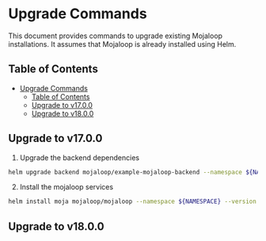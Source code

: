 # Upgrade Commands

This document provides commands to upgrade existing Mojaloop installations. It assumes that Mojaloop is already installed using Helm.

## Table of Contents

- [Upgrade Commands](#upgrade-commands)
  - [Table of Contents](#table-of-contents)
  - [Upgrade to v17.0.0](#upgrade-to-v17.0.0)
  - [Upgrade to v18.0.0](#upgrade-to-v18.0.0)

       
## Upgrade to v17.0.0

1. Upgrade the backend dependencies
```bash
helm upgrade backend mojaloop/example-mojaloop-backend --namespace ${NAMESPACE} --version v17.0.0 -f ${VALUES_FILE}
```
2. Install the mojaloop services
```bash
helm install moja mojaloop/mojaloop --namespace ${NAMESPACE} --version v17.0.0 -f ${VALUES_FILE}
```

## Upgrade to v18.0.0
